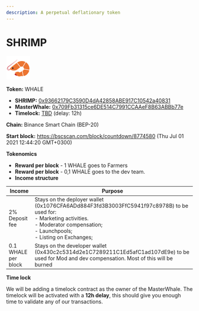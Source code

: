 ```yaml
---
description: A perpetual deflationary token
---
```


# SHRIMP

![WHALE Logo](../.gitbook/assets/shrimp.svg)

**Token:** WHALE

- **SHRIMP:** [0x93662179C3590D4dA42858ABE917C10542a40831](https://bscscan.com/address/0x93662179C3590D4dA42858ABE917C10542a40831)
- **MasterWhale:** [0x709Fb31315ce6DE514C7991CCAAeF8B63ABBb77e](https://bscscan.com/address/0x709Fb31315ce6DE514C7991CCAAeF8B63ABBb77e)
- **Timelock:** [TBD](https://bscscan.com/address/TBD) (delay: 12h)

**Chain:** Binance Smart Chain \(BEP-20\)

**Start block:** https://bscscan.com/block/countdown/8774580 (Thu Jul 01 2021 12:44:20 GMT+0300)

**Tokenomics**

- **Reward per block** - 1 WHALE goes to Farmers
- **Reward per block** - 0,1 WHALE goes to the dev team.
- **Income structure**

| Income | Purpose |
------|-----------
| 2% Deposit fee  | Stays on the deployer wallet (0x1076CFA6ADd884F3fd3B3003FfC5941f97c8978B) to be used for: <br> - Marketing activities. <br> - Moderator compensation; <br> - Launchpools; <br> - Listing on Exchanges;|
| 0.1 WHALE per block  | Stays on the developer wallet (0x430c2c5314d2e1C7289211C1Ed5afC1ad107dE9e) to be used for Mod and dev compensation. Most of this will be burned |

**Time lock**

We will be adding a timelock contract as the owner of the MasterWhale. The timelock will be activated with a **12h delay**, this should give you enough time to validate any of our transactions.
